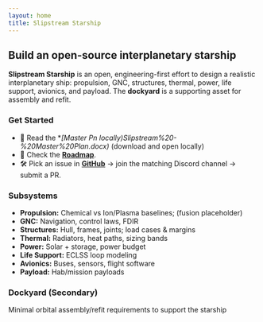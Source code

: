 ```yaml
---
layout: home
title: Slipstream Starship
---
```


## Build an open-source interplanetary starship

**Slipstream Starship** is an open, engineering-first effort to design a realistic interplanetary ship: propulsion, GNC, structures, thermal, power, life support, avionics, and payload. The **dockyard** is a supporting asset for assembly and refit.

### Get Started
- 📄 Read the **[Master Pn locally)Slipstream%20-%20Master%20Plan.docx)*  (download and open locally)
- 🧭 Check the **[Roadmap](./ROADMAP.md)**.
- 🛠️ Pick an issue in **[GitHub](https://github.com/blarter4/Slipstream-Starship)** → join the matching Discord channel → submit a PR.

### Subsystems
- **Propulsion:** Chemical vs Ion/Plasma baselines; (fusion placeholder)
- **GNC:** Navigation, control laws, FDIR
- **Structures:** Hull, frames, joints; load cases & margins
- **Thermal:** Radiators, heat paths, sizing bands
- **Power:** Solar + storage, power budget
- **Life Support:** ECLSS loop modeling
- **Avionics:** Buses, sensors, flight software
- **Payload:** Hab/mission payloads

### Dockyard (Secondary)
Minimal orbital assembly/refit requirements to support the starship
